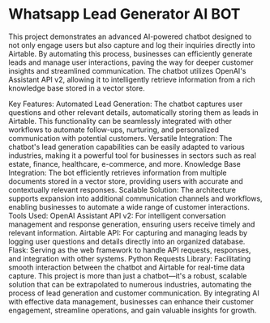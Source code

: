 # Whatsapp Lead Generator AI BOT

This project demonstrates an advanced AI-powered chatbot designed to not only engage users but also capture and log their inquiries directly into Airtable. By automating this process, businesses can efficiently generate leads and manage user interactions, paving the way for deeper customer insights and streamlined communication. The chatbot utilizes OpenAI's Assistant API v2, allowing it to intelligently retrieve information from a rich knowledge base stored in a vector store.

Key Features:
Automated Lead Generation: The chatbot captures user questions and other relevant details, automatically storing them as leads in Airtable. This functionality can be seamlessly integrated with other workflows to automate follow-ups, nurturing, and personalized communication with potential customers.
Versatile Integration: The chatbot's lead generation capabilities can be easily adapted to various industries, making it a powerful tool for businesses in sectors such as real estate, finance, healthcare, e-commerce, and more.
Knowledge Base Integration: The bot efficiently retrieves information from multiple documents stored in a vector store, providing users with accurate and contextually relevant responses.
Scalable Solution: The architecture supports expansion into additional communication channels and workflows, enabling businesses to automate a wide range of customer interactions.
Tools Used:
OpenAI Assistant API v2: For intelligent conversation management and response generation, ensuring users receive timely and relevant information.
Airtable API: For capturing and managing leads by logging user questions and details directly into an organized database.
Flask: Serving as the web framework to handle API requests, responses, and integration with other systems.
Python Requests Library: Facilitating smooth interaction between the chatbot and Airtable for real-time data capture.
This project is more than just a chatbot—it's a robust, scalable solution that can be extrapolated to numerous industries, automating the process of lead generation and customer communication. By integrating AI with effective data management, businesses can enhance their customer engagement, streamline operations, and gain valuable insights for growth.
